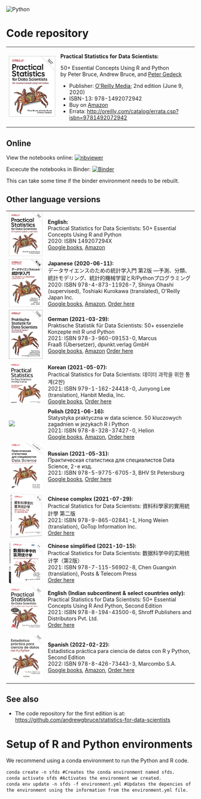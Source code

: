 ![Python](https://github.com/gedeck/dmba/actions/workflows/build.yml/badge.svg)

# Code repository
<table width='100%'>
 <tr>
  <td><img src='images/OReilly-english.jpg' width=300></td>
  <td>
   <p><b>Practical Statistics for Data Scientists:</b></p>

   <p>50+ Essential Concepts Using R and Python<br>
by Peter Bruce, Andrew Bruce, and <a href="https://www.amazon.com/Peter-Gedeck/e/B082BJZJKX/">Peter Gedeck</a></p>

   <ul>
    <li>Publisher: <a href="https://oreil.ly/practicalStats_dataSci_2e">O'Reilly Media</a>; 2nd edition (June 9, 2020)</li>
   <li>ISBN-13: 978-1492072942</li>
    <li>Buy on <a href="https://www.amazon.com/Practical-Statistics-Data-Scientists-Essential/dp/149207294X">Amazon</a></li>
   <li>Errata: <a href="http://oreilly.com/catalog/errata.csp?isbn=9781492072942">http://oreilly.com/catalog/errata.csp?isbn=9781492072942</a></li>
   </ul>
    </td>
  </tr>
</table>


## Online
View the notebooks online:
[![nbviewer](https://raw.githubusercontent.com/jupyter/design/master/logos/Badges/nbviewer_badge.svg)](https://nbviewer.jupyter.org/github/gedeck/practical-statistics-for-data-scientists/tree/master/)

Excecute the notebooks in Binder:
[![Binder](https://mybinder.org/badge_logo.svg)](https://mybinder.org/v2/gh/gedeck/practical-statistics-for-data-scientists/HEAD)

 This can take some time if the binder environment needs to be rebuilt.

## Other language versions
<table>
  <tr>
    <td><img src='images/OReilly-english.jpg' width=200></td>
    <td><b>English:</b><br>
     Practical Statistics for Data Scientists: 50+ Essential Concepts Using R and Python<br>
     2020: ISBN 149207294X<br>
     <a href='https://www.google.com/books/edition/Practical_Statistics_for_Data_Scientists/F2bcDwAAQBAJ?hl=en'>Google books</a>,
     <a href='https://www.amazon.com/Practical-Statistics-Data-Scientists-Essential/dp/149207294X'>Amazon</a>
    </td>
  </tr>

  <tr>
    <td><img src='images/OReilly-japanese.jpg' width=200></td>
    <td><b>Japanese (2020-06-11):</b><br>
     データサイエンスのための統計学入門 第2版 ―予測、分類、統計モデリング、統計的機械学習とR/Pythonプログラミング <br>
     2020: ISBN 978-4-873-11926-7,
     Shinya Ohashi (supervised), Toshiaki Kurokawa (translated), O'Reilly Japan Inc.<br>
     <a href='https://www.google.com/books/edition/%E3%83%87%E3%83%BC%E3%82%BF%E3%82%B5%E3%82%A4%E3%82%A8%E3%83%B3%E3%82%B9%E3%81%AE%E3%81%9F%E3%82%81%E3%81%AE%E7%B5%B1/d7EJzgEACAAJ?hl=en'>Google books</a>,
     <a href='https://www.amazon.co.jp/%E3%83%87%E3%83%BC%E3%82%BF%E3%82%B5%E3%82%A4%E3%82%A8%E3%83%B3%E3%82%B9%E3%81%AE%E3%81%9F%E3%82%81%E3%81%AE%E7%B5%B1%E8%A8%88%E5%AD%A6%E5%85%A5%E9%96%80-%E2%80%95%E4%BA%88%E6%B8%AC%E3%80%81%E5%88%86%E9%A1%9E%E3%80%81%E7%B5%B1%E8%A8%88%E3%83%A2%E3%83%87%E3%83%AA%E3%83%B3%E3%82%B0%E3%80%81%E7%B5%B1%E8%A8%88%E7%9A%84%E6%A9%9F%E6%A2%B0%E5%AD%A6%E7%BF%92%E3%81%A8R-Python%E3%83%97%E3%83%AD%E3%82%B0%E3%83%A9%E3%83%9F%E3%83%B3%E3%82%B0-Peter-Bruce/dp/487311926X'>Amazon</a>,
     <a href='https://www.oreilly.co.jp/books/9784873119267/'>Order here</a>
    </td>
  </tr>

  <tr>
    <td><img src='images/OReilly-german.jpg' width=200></td>
    <td><b>German (2021-03-29):</b><br>
     Praktische Statistik für Data Scientists: 50+ essenzielle Konzepte mit R und Python <br>
     2021: ISBN 978-3-960-09153-0, Marcus Fraaß (Übersetzer), dpunkt.verlag GmbH<br>
     <a href='https://www.google.com/books/edition/Praktische_Statistik_f%C3%BCr_Data_Scientist/yeMCzgEACAAJ?hl=en'>Google books</a>,
     <a href='https://www.amazon.de/Praktische-Statistik-f%C3%BCr-Data-Scientists/dp/3960091532'>Amazon</a>
     <a href='https://dpunkt.de/produkt/praktische-statistik-fuer-data-scientists/'>Order here</a>
    </td>
  </tr>

  <tr>
    <td><img src='images/OReilly-korean.jpg' width=200></td>
    <td><b>Korean (2021-05-07):</b><br>
     Practical Statistics for Data Scientists: 데이터 과학을 위한 통계(2판)<br>
     2021: ISBN 979-1-162-24418-0, Junyong Lee (translation), Hanbit Media, Inc.
     <br>
     <a href='https://www.google.com/books/edition/%EB%8D%B0%EC%9D%B4%ED%84%B0_%EA%B3%BC%ED%95%99%EC%9D%84_%EC%9C%84%ED%95%9C_%ED%86%B5%EA%B3%84_2%ED%8C%90/9E9qzgEACAAJ?hl=en'>Google books</a>,
     <a href='https://www.hanbit.co.kr/store/books/look.php?p_code=B2862122581'>Order here</a>
    </td>
  </tr>

  <tr>
    <td><img src='images/OReilly-polish.jpg' width=200></td>
    <td><b>Polish (2021-06-16):</b><br>
     Statystyka praktyczna w data science. 50 kluczowych zagadnien w jezykach R i Python<br>
     2021: ISBN 978-8-328-37427-0, Helion
     <br>
     <a href='https://www.google.com/books/edition/Statystyka_praktyczna_w_data_science/GyqSzgEACAAJ'>Google books</a>,
     <a href='https://www.amazon.com/Statystyka-praktyczna-science-kluczowych-zagadnien/dp/8328374277/'>Amazon</a>,
     <a href='https://helion.pl/ksiazki/statystyka-praktyczna-w-data-science-50-kluczowych-zagadnien-w-jezykach-r-i-python-wydanie-ii-peter-bruce-andrew-bruce-peter-gedeck,stpra2.htm'>Order here</a>
    </td>
  </tr>

  <tr>
    <td><img src='images/OReilly-russian.png' width=200></td>
    <td><b>Russian (2021-05-31):</b><br>
     Практическая статистика для специалистов Data Science, 2-е изд.<br>
     2021: ISBN 978-5-9775-6705-3, BHV St Petersburg
     <br>
     <a href='https://www.google.com/books/edition/%D0%9F%D1%80%D0%B0%D0%BA%D1%82%D0%B8%D1%87%D0%B5%D1%81%D0%BA%D0%B0%D1%8F_%D1%81%D1%82%D0%B0%D1%82%D0%B8%D1%81%D1%82/l_6MDwAAQBAJ'>Google books</a>,
     <a href='https://bhv.ru/product/prakticheskaya-statistika-dlya-spetsialistov-data-science-2-e-izd/'>Order here</a>
    </td>
  </tr>

  <tr>
   <td><img src='images/OReilly-chinese-complex.png' width=200></td>
   <td><b>Chinese complex (2021-07-29):</b><br>
    Practical Statistics for Data Scientists: 資料科學家的實用統計學 第二版<br>
    2021: ISBN 978-9-865-02841-1, Hong Weien (translation), GoTop Information Inc.
    <br>
    <!-- <a href='https://www.google.com/books/edition/'>Google books</a>, -->
    <a href='http://books.gotop.com.tw/o_A643'>Order here</a>
  </td>

  </tr>
   <tr>
    <td><img src='images/OReilly-chinese.png' width=200></td>
    <td><b>Chinese simplified (2021-10-15):</b><br>
     Practical Statistics for Data Scientists: 数据科学中的实用统计学（第2版）<br>
     2021: ISBN 978-7-115-56902-8, Chen Guangxin (translation), Posts & Telecom Press
     <br>
     <!-- <a href='https://www.google.com/books/edition/'>Google books</a>, -->
     <a href='https://item.jd.com/12971155.html'>Order here</a>
    </td>
  </tr>
  <tr>
    <td><img src='images/SPD-english.png' width=200></td>
    <td><b>English (Indian subcontinent &amp; select countries only):</b><br>
     Practical Statistics for Data Scientists: 50+ Essential Concepts Using R And Python, Second Edition<br>
     2021: ISBN 978-8-194-43500-6, Shroff Publishers and Distributors Pvt. Ltd.
     <br>
     <!-- <a href='https://www.google.com/books/edition/'>Google books</a>, -->
     <a href='https://www.shroffpublishers.com/books/9788194435006/'>Order here</a>
    </td>
  </tr>
  <tr>
    <td><img src='images/OReilly-spanish.png' width=200></td>
    <td><b>Spanish (2022-02-22):</b><br>
     Estadística práctica para ciencia de datos con R y Python, Second Edition<br>
     2022: ISBN 978-8-426-73443-3, Marcombo S.A.
     <br>
     <a href='https://books.google.com/books?id=IZxeEAAAQBAJ'>Google books</a>,
     <a href='https://www.amazon.com/Estad%C3%ADstica-pr%C3%A1ctica-ciencia-datos-Python/dp/842673443X/'>Amazon</a>,
     <a href='https://www.marcombo.com/estadistica-practica-para-ciencia-de-datos-con-r-y-python-9788426734433/'>Order here</a>
    </td>
  </tr>
</table>


## See also
- The code repository for the first edition is at: <a href="https://github.com/andrewgbruce/statistics-for-data-scientists">https://github.com/andrewgbruce/statistics-for-data-scientists</a>


# Setup of R and Python environments

We recommend using a conda environment to run the Python and R code.

```
conda create -n sfds #Creates the conda environment named sfds.
conda activate sfds #Activates the environment we created.
conda env update -n sfds -f environment.yml #Updates the depencies of the environment using the information from the environment.yml file.
```

